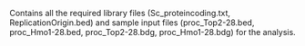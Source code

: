 Contains all the required library files (Sc_proteincoding.txt, ReplicationOrigin.bed) and sample input files (proc_Top2-28.bed, proc_Hmo1-28.bed, proc_Top2-28.bdg, proc_Hmo1-28.bdg) for the analysis.
